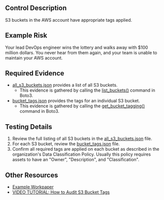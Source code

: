 ## Control Description
S3 buckets in the AWS account have appropriate tags applied.

## Example Risk
Your lead DevOps engineer wins the lottery and walks away with $100 million dollars. You never hear from them again, and your team is unable to maintain your AWS account.

## Required Evidence
* [all_s3_buckets.json](/evidence_library/S3/all_s3_buckets.json) provides a list of all S3 buckets.
  * This evidence is gathered by calling the [list_buckets()](https://boto3.amazonaws.com/v1/documentation/api/latest/reference/services/s3/client/list_buckets.html) command in Boto3.
* [bucket_tags.json](/evidence_library/S3/buckets/itauditguy/bucket_tags.json) provides the tags for an individual S3 bucket.
  * This evidence is gathered by calling the [get_bucket_tagging()](https://boto3.amazonaws.com/v1/documentation/api/latest/reference/services/s3control/client/get_bucket_tagging.html) command in Boto3.

## Testing Details
1. Review the full listing of all S3 buckets in the [all_s3_buckets.json](/evidence_library/S3/all_s3_buckets.json) file.
2. For each S3 bucket, review the [bucket_tags.json](/evidence_library/S3/buckets/itauditguy/bucket_tags.json) file.
3. Confirm all required tags are applied on each bucket as described in the organization's Data Classification Policy. Usually this policy requires assets to have an "Owner", "Description", and "Classification".

## Other Resources
- [Example Workpaper](https://docs.google.com/spreadsheets/d/1bGfbXUTSzVCSGCWn7UtG6QN4wWeEKdrubygcCuDDjbI/edit?gid=1021258140)
- [VIDEO TUTORIAL: How to Audit S3 Bucket Tags](https://youtu.be/7av0BotJaQE)
